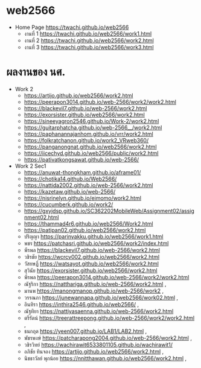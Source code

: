# web2566

* Home Page https://twachi.github.io/web2566
  * งานที่ 1  https://twachi.github.io/web2566/work1.html
  * งานที่ 2  https://twachi.github.io/web2566/work2.html
  * งานที่ 3  https://twachi.github.io/web2566/work3.html
  

# ผลงานของ นศ. 
* Work 2
  * https://artijo.github.io/web2566/work2.html
  * https://peerapon3014.github.io/web-2566/work2/work2.html
  * https://blackevil7.github.io/web-2566/work2.html
  * https://exorsister.github.io/web2566/work2.html
  * https://sineeyagron2546.github.io/Work-2/work2.html
  * https://guitarphatcha.github.io/web-2566__/work2.html
  * https://paphanannajanhom.github.io/vrr/work2.html
  * https://folkratchanon.github.io/work2_VRweb360/
  * https://panganongnat.github.io/web2566/work2.html
  * https://iicechyd.github.io/web2566/public/work2.html
  * https://pativatkongsawat.github.io/web-2566/
* Work 2 Sec1
  * https://anuwat-thongkham.github.io/aframe01/
  * https://chotika14.github.io/Web2566/
  * https://nattida2002.github.io/web-2566/work2.html
  * https://kazetaw.github.io/web-2566/
  * https://nisrinelyn.github.io/eimomo/work2.html
  * https://cucumberk.github.io/work2/
  * https://gxyjdsp.github.io/SC362202MobileWeb/Assignment02/assignment02.html
  * https://thammad4r6.github.io/web2566/Work2.html
  * https://patipan02.github.io/web2566/work2.html
  * ปริญญา https://parinyakku.github.io/web2566/work1.html
  * พชร https://patchasri.github.io/web2566/work2/index.html
  * พีรพล https://blackevil7.github.io/web-2566/work2.html
  * วชิรชัย https://wcrcv002.github.io/web2566/work2.html
  * วัสยษฏิ์ https://watsayot.github.io/web2566/work2.html
  * สุวินัย https://exorsister.github.io/web2566/work2.html
  * พีรพล https://peerapon3014.github.io/web-2566/work2/work2.html
  * ณัฐริกา https://natthariga.github.io/web-2566/work2.html ,
  * มานพ https://manongmanop.github.io/web-2566/work2 ,
  * วรรณภา https://junewannapa.github.io/web2566/work02.html ,
  * อินทิรา https://inthira2546.github.io/web2566/ ,
  * ณัฐทิยา https://nattiyasaenna.github.io/web-2566/work2.html
  * ตรีรัตน์ https://treerattreepong.github.io/web-2566/work2/work2.html ,
  * ธนกฤต https://yeen007.github.io/LAB1/LAB2.html ,
  * พัชรพงษ์ https://patcharapong2004.github.io/web-2566/work2.html ,
  * วชิรวิทย์ https://wachirawit6533801105.github.io/wachirawit1/
  * อภิชัย ทินจอง https://artijo.github.io/web2566/work2.html ,
  * นิชธาวัลย์ พุกน้อย https://nnitthawan.github.io/web2566/work2.html ,
